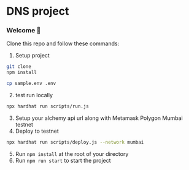 # DNS project

### **Welcome 👋**

Clone this repo and follow these commands:

1. Setup project
```sh
git clone
npm install

cp sample.env .env
```
2. test run locally
```sh
npx hardhat run scripts/run.js
```
3. Setup your alchemy api url along with Metamask Polygon Mumbai testnet 
4. Deploy to testnet
```sh
npx hardhat run scripts/deploy.js --network mumbai
```
5. Run `npm install` at the root of your directory
6. Run `npm run start` to start the project

